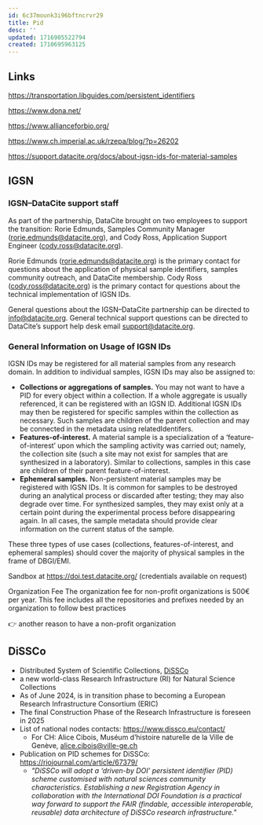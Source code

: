 ```yaml
---
id: 6c37mounk3i96bftncrvr29
title: Pid
desc: ''
updated: 1716905522794
created: 1710695963125
---
```


## Links

https://transportation.libguides.com/persistent_identifiers


https://www.dona.net/

https://www.allianceforbio.org/

https://www.ch.imperial.ac.uk/rzepa/blog/?p=26202

https://support.datacite.org/docs/about-igsn-ids-for-material-samples

## IGSN


### IGSN–DataCite support staff
As part of the partnership, DataCite brought on two employees to support the transition: Rorie Edmunds, Samples Community Manager (rorie.edmunds@datacite.org), and Cody Ross, Application Support Engineer (cody.ross@datacite.org).

Rorie Edmunds (rorie.edmunds@datacite.org) is the primary contact for questions about the application of physical sample identifiers, samples community outreach, and DataCite membership. Cody Ross (cody.ross@datacite.org) is the primary contact for questions about the technical implementation of IGSN IDs.

General questions about the IGSN–DataCite partnership can be directed to info@datacite.org. General technical support questions can be directed to DataCite’s support help desk email support@datacite.org.


### General Information on Usage of IGSN IDs
IGSN IDs may be registered for all material samples from any research domain. In addition to individual samples, IGSN IDs may also be assigned to:

- **Collections or aggregations of samples.** You may not want to have a PID for every object within a collection. If a whole aggregate is usually referenced, it can be registered with an IGSN ID. Additional IGSN IDs may then be registered for specific samples within the collection as necessary. Such samples are children of the parent collection and may be connected in the metadata using relatedIdentifers.
- **Features-of-interest.** A material sample is a specialization of a ‘feature-of-interest’ upon which the sampling activity was carried out; namely, the collection site (such a site may not exist for samples that are synthesized in a laboratory). Similar to collections, samples in this case are children of their parent feature-of-interest.
- **Ephemeral samples.** Non-persistent material samples may be registered with IGSN IDs. It is common for samples to be destroyed during an analytical process or discarded after testing; they may also degrade over time. For synthesized samples, they may exist only at a certain point during the experimental process before disappearing again. In all cases, the sample metadata should provide clear information on the current status of the sample.

These three types of use cases (collections, features-of-interest, and ephemeral samples) should cover the majority of physical samples in the frame of DBGI/EMI.


Sandbox at https://doi.test.datacite.org/ (credentials available on request)


Organization Fee
The organization fee for non-profit organizations is 500€ per year. This fee includes all the repositories and prefixes needed by an organization to follow best practices

👉 another reason to have a non-profit organization


## DiSSCo
- Distributed System of Scientific Collections, [DiSSCo](https://www.dissco.eu/)
- a new world-class Research Infrastructure (RI) for Natural Science Collections
- As of June 2024, is in transition phase to becoming a European Research Infrastructure Consortium (ERIC)
- The final Construction Phase of the Research Infrastructure is foreseen in 2025
- List of national nodes contacts: https://www.dissco.eu/contact/
  - For CH: Alice Cibois, Muséum d’histoire naturelle de la Ville de Genève, alice.cibois@ville-ge.ch
- Publication on PID schemes for DiSSCo: https://riojournal.com/article/67379/
  - *"DiSSCo will adopt a ‘driven-by DOI’ persistent identifier (PID) scheme customised with natural sciences community characteristics. Establishing a new Registration Agency in collaboration with the International DOI Foundation is a practical way forward to support the FAIR (findable, accessible interoperable, reusable) data architecture of DiSSCo research infrastructure."*